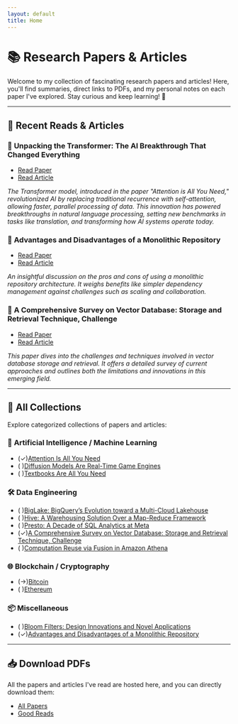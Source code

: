 ```yaml
---
layout: default
title: Home
---
```


# 📚 Research Papers & Articles

Welcome to my collection of fascinating research papers and articles! Here, you'll find summaries, direct links to PDFs, and my personal notes on each paper I've explored. Stay curious and keep learning! 🌟

---

## 🧠 **Recent Reads & Articles**

### 📝 **Unpacking the Transformer: The AI Breakthrough That Changed Everything**
   - [Read Paper](./assets/papers/ai/attention_is_all_you_need.pdf)
   - [Read Article](./_posts/2024-11-15-introduction-to-transformers.md)

   _The Transformer model, introduced in the paper "Attention is All You Need," revolutionized AI by replacing traditional recurrence with self-attention, allowing faster, parallel processing of data. This innovation has powered breakthroughs in natural language processing, setting new benchmarks in tasks like translation, and transforming how AI systems operate today._

### 📝 **Advantages and Disadvantages of a Monolithic Repository**
   - [Read Paper](./assets/papers/misc/advantage_and_disadvantages_of_a_monolithic_repository.pdf)
   - [Read Article](./_posts/2024-09-08-advantages-disadvantages-monolithic-repo.md)

   _An insightful discussion on the pros and cons of using a monolithic repository architecture. It weighs benefits like simpler dependency management against challenges such as scaling and collaboration._

### 📄 **A Comprehensive Survey on Vector Database: Storage and Retrieval Technique, Challenge**
   - [Read Paper](./assets/papers/data_engineering/a_comprehensive_survey_on_vector_database_storage_and_retrieval_technique_challenge.pdf)
   - [Read Article](./_posts/2024-07-04-comprehensive-survey-on-vector-database.md)

   _This paper dives into the challenges and techniques involved in vector database storage and retrieval. It offers a detailed survey of current approaches and outlines both the limitations and innovations in this emerging field._


---

## 📑 **All Collections**
Explore categorized collections of papers and articles:

### 🔬 **Artificial Intelligence / Machine Learning**
- (✓)[Attention Is All You Need](./assets/papers/ai/attention_is_all_you_need.pdf)
- (  )[Diffusion Models Are Real-Time Game Engines](./assets/papers/ai/diffusion_models_are_real_time_game_engines.pdf)
- (  )[Textbooks Are All You Need](./assets/papers/ai/textbooks-are-all-you-need.pdf)

### 🛠 **Data Engineering**
- (  )[BigLake: BigQuery’s Evolution toward a Multi-Cloud Lakehouse](./assets/papers/data_engineering/biglake_bigquery_s_evolution_toward_a_multi_cloud_lakehouse.pdf)
- (  )[Hive: A Warehousing Solution Over a Map-Reduce Framework](./assets/papers/data_engineering/hive_a_warehousing_solution_over_a_map_reduce_framework.pdf)
- (  )[Presto: A Decade of SQL Analytics at Meta](./assets/papers/data_engineering/presto_a_decade_of_sql_analytics_at_meta.pdf)
- (✓)[A Comprehensive Survey on Vector Database: Storage and Retrieval Technique, Challenge](./assets/papers/data_engineering/a_comprehensive_survey_on_vector_database_storage_and_retrieval_technique_challenge.pdf)
- (  )[Computation Reuse via Fusion in Amazon Athena](./assets/papers/data_engineering/computation_reuse_via_fusion_in_amazon_athena.pdf)

### 🌐 **Blockchain / Cryptography**
- (→)[Bitcoin](./assets/papers/web3/bitcoin.pdf)
- (  )[Ethereum](./assets/papers/web3/ethereum.pdf)

### 📦 **Miscellaneous**
- (  )[Bloom Filters: Design Innovations and Novel Applications](./assets/papers/misc/bloom_filters_design_innovations_and_novel_applications.pdf)
- (✓)[Advantages and Disadvantages of a Monolithic Repository](./assets/papers/misc/advantage_and_disadvantages_of_a_monolithic_repository.pdf)


---

## 📥 **Download PDFs**
All the papers and articles I've read are hosted here, and you can directly download them:

- [All Papers](https://github.com/legendary-acp/papershelf/tree/main/assets/papers)
- [Good Reads](https://github.com/legendary-acp/papershelf/tree/main/assets/goodreads)